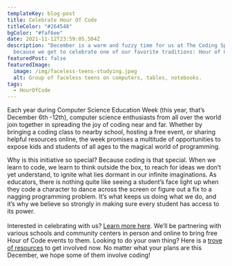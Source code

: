 ```yaml
---
templateKey: blog-post
title: Celebrate Hour Of Code
titleColor: "#264548"
bgColor: "#faf6ee"
date: 2021-11-12T23:59:05.504Z
description: "December is a warm and fuzzy time for us at The Coding Space
  because we get to celebrate one of our favorite traditions: Hour of Code! "
featuredPost: false
featuredImage:
  image: /img/faceless-teens-studying.jpeg
  alt: Group of faceless teens on computers, tables, notebooks.
tags:
  - HourOfCode
---
```

Each year during Computer Science Education Week (this year, that’s December 6th -12th), computer science enthusiasts from all over the world join together in spreading the joy of coding near and far. Whether by bringing a coding class to nearby school, hosting a free event, or sharing helpful resources online, the week promises a multitude of opportunities to expose kids and students of all ages to the magical world of programming.

Why is this initiative so special? Because coding is that special. When we learn to code, we learn to think outside the box, to reach for ideas we don’t yet understand, to ignite what lies dormant in our infinite imaginations. As educators, there is nothing quite like seeing a student’s face light up when they code a character to dance across the screen or figure out a fix to a nagging programming problem. It’s what keeps us doing what we do, and it’s why we believe so strongly in making sure every student has access to its power. \
\
Interested in celebrating with us? [Learn more here](https://www.thecodingspace.com/hourofcode.html). We’ll be partnering with various schools and community centers in person and online to bring free Hour of Code events to them. Looking to do your own thing? Here is a [trove of resources](https://www.csedweek.org/inspire) to get involved now. No matter what your plans are this December, we hope some of them involve coding!